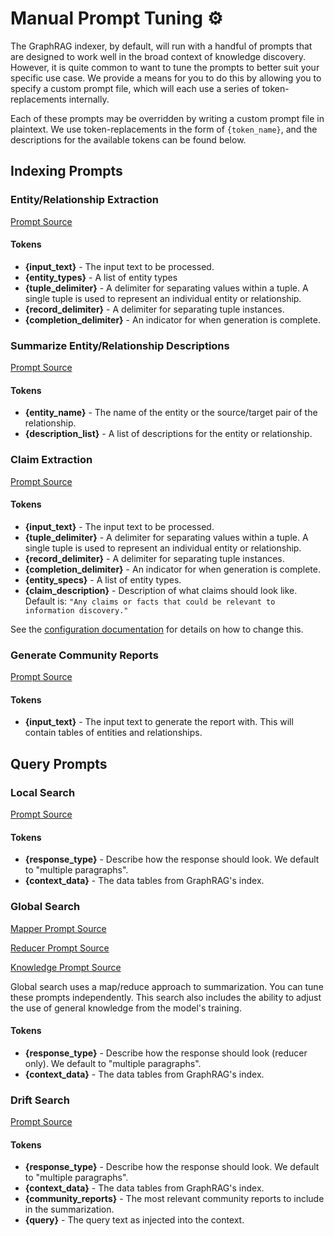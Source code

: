 # Manual Prompt Tuning ⚙️

The GraphRAG indexer, by default, will run with a handful of prompts that are designed to work well in the broad context of knowledge discovery.
However, it is quite common to want to tune the prompts to better suit your specific use case.
We provide a means for you to do this by allowing you to specify a custom prompt file, which will each use a series of token-replacements internally.

Each of these prompts may be overridden by writing a custom prompt file in plaintext. We use token-replacements in the form of `{token_name}`, and the descriptions for the available tokens can be found below.

## Indexing Prompts

### Entity/Relationship Extraction

[Prompt Source](http://github.com/microsoft/graphrag/blob/main/graphrag/prompts/index/entity_extraction.py)

#### Tokens

- **{input_text}** - The input text to be processed.
- **{entity_types}** - A list of entity types
- **{tuple_delimiter}** - A delimiter for separating values within a tuple. A single tuple is used to represent an individual entity or relationship.
- **{record_delimiter}** - A delimiter for separating tuple instances.
- **{completion_delimiter}** - An indicator for when generation is complete.

### Summarize Entity/Relationship Descriptions

[Prompt Source](http://github.com/microsoft/graphrag/blob/main/graphrag/prompts/index/summarize_descriptions.py)

#### Tokens

- **{entity_name}** - The name of the entity or the source/target pair of the relationship.
- **{description_list}** - A list of descriptions for the entity or relationship.

### Claim Extraction

[Prompt Source](http://github.com/microsoft/graphrag/blob/main/graphrag/prompts/index/claim_extraction.py)

#### Tokens

- **{input_text}** - The input text to be processed.
- **{tuple_delimiter}** - A delimiter for separating values within a tuple. A single tuple is used to represent an individual entity or relationship.
- **{record_delimiter}** - A delimiter for separating tuple instances.
- **{completion_delimiter}** - An indicator for when generation is complete.
- **{entity_specs}** - A list of entity types.
- **{claim_description}** - Description of what claims should look like. Default is: `"Any claims or facts that could be relevant to information discovery."`

See the [configuration documentation](../config/overview.md) for details on how to change this.

### Generate Community Reports

[Prompt Source](http://github.com/microsoft/graphrag/blob/main/graphrag/prompts/index/community_report.py)

#### Tokens

- **{input_text}** - The input text to generate the report with. This will contain tables of entities and relationships.

## Query Prompts

### Local Search

[Prompt Source](http://github.com/microsoft/graphrag/blob/main/graphrag/prompts/query/local_search_system_prompt.py)

#### Tokens

- **{response_type}** - Describe how the response should look. We default to "multiple paragraphs".
- **{context_data}** - The data tables from GraphRAG's index.

### Global Search

[Mapper Prompt Source](http://github.com/microsoft/graphrag/blob/main/graphrag/prompts/query/global_search_map_system_prompt.py)

[Reducer Prompt Source](http://github.com/microsoft/graphrag/blob/main/graphrag/prompts/query/global_search_reduce_system_prompt.py)

[Knowledge Prompt Source](http://github.com/microsoft/graphrag/blob/main/graphrag/prompts/query/global_search_knowledge_system_prompt.py)

Global search uses a map/reduce approach to summarization. You can tune these prompts independently. This search also includes the ability to adjust the use of general knowledge from the model's training.

#### Tokens

- **{response_type}** - Describe how the response should look (reducer only). We default to "multiple paragraphs".
- **{context_data}** - The data tables from GraphRAG's index.

### Drift Search

[Prompt Source](http://github.com/microsoft/graphrag/blob/main/graphrag/prompts/query/drift_search_system_prompt.py)

#### Tokens

- **{response_type}** - Describe how the response should look. We default to "multiple paragraphs".
- **{context_data}** - The data tables from GraphRAG's index.
- **{community_reports}** - The most relevant community reports to include in the summarization.
- **{query}** - The query text as injected into the context.